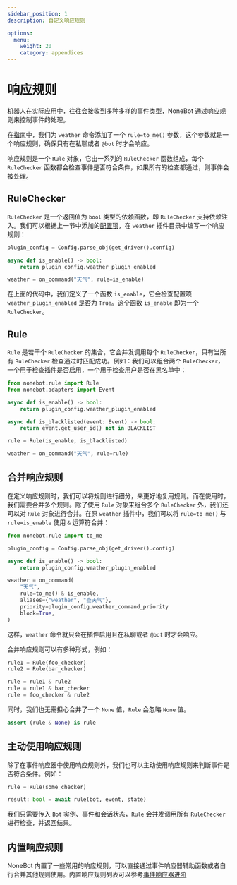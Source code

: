 ```yaml
---
sidebar_position: 1
description: 自定义响应规则

options:
  menu:
    weight: 20
    category: appendices
---
```


# 响应规则

机器人在实际应用中，往往会接收到多种多样的事件类型，NoneBot 通过响应规则来控制事件的处理。

在[指南](../tutorial/matcher.md#为事件响应器添加参数)中，我们为 `weather` 命令添加了一个 `rule=to_me()` 参数，这个参数就是一个响应规则，确保只有在私聊或者 `@bot` 时才会响应。

响应规则是一个 `Rule` 对象，它由一系列的 `RuleChecker` 函数组成，每个 `RuleChecker` 函数都会检查事件是否符合条件，如果所有的检查都通过，则事件会被处理。

## RuleChecker

`RuleChecker` 是一个返回值为 `bool` 类型的依赖函数，即 `RuleChecker` 支持依赖注入。我们可以根据上一节中添加的[配置项](./config.mdx#插件配置)，在 `weather` 插件目录中编写一个响应规则：

```python {3,4} title=weather/__init__.py
plugin_config = Config.parse_obj(get_driver().config)

async def is_enable() -> bool:
    return plugin_config.weather_plugin_enabled

weather = on_command("天气", rule=is_enable)
```

在上面的代码中，我们定义了一个函数 `is_enable`，它会检查配置项 `weather_plugin_enabled` 是否为 `True`。这个函数 `is_enable` 即为一个 `RuleChecker`。

## Rule

`Rule` 是若干个 `RuleChecker` 的集合，它会并发调用每个 `RuleChecker`，只有当所有 `RuleChecker` 检查通过时匹配成功。例如：我们可以组合两个 `RuleChecker`，一个用于检查插件是否启用，一个用于检查用户是否在黑名单中：

```python {10}
from nonebot.rule import Rule
from nonebot.adapters import Event

async def is_enable() -> bool:
    return plugin_config.weather_plugin_enabled

async def is_blacklisted(event: Event) -> bool:
    return event.get_user_id() not in BLACKLIST

rule = Rule(is_enable, is_blacklisted)

weather = on_command("天气", rule=rule)
```

## 合并响应规则

在定义响应规则时，我们可以将规则进行细分，来更好地复用规则。而在使用时，我们需要合并多个规则。除了使用 `Rule` 对象来组合多个 `RuleChecker` 外，我们还可以对 `Rule` 对象进行合并。在原 `weather` 插件中，我们可以将 `rule=to_me()` 与 `rule=is_enable` 使用 `&` 运算符合并：

```python {10} title=weather/__init__.py
from nonebot.rule import to_me

plugin_config = Config.parse_obj(get_driver().config)

async def is_enable() -> bool:
    return plugin_config.weather_plugin_enabled

weather = on_command(
    "天气",
    rule=to_me() & is_enable,
    aliases={"weather", "查天气"},
    priority=plugin_config.weather_command_priority
    block=True,
)
```

这样，`weather` 命令就只会在插件启用且在私聊或者 `@bot` 时才会响应。

合并响应规则可以有多种形式，例如：

```python {4-6}
rule1 = Rule(foo_checker)
rule2 = Rule(bar_checker)

rule = rule1 & rule2
rule = rule1 & bar_checker
rule = foo_checker & rule2
```

同时，我们也无需担心合并了一个 `None` 值，`Rule` 会忽略 `None` 值。

```python
assert (rule & None) is rule
```

## 主动使用响应规则

除了在事件响应器中使用响应规则外，我们也可以主动使用响应规则来判断事件是否符合条件。例如：

```python {3}
rule = Rule(some_checker)

result: bool = await rule(bot, event, state)
```

我们只需要传入 `Bot` 实例、事件和会话状态，`Rule` 会并发调用所有 `RuleChecker` 进行检查，并返回结果。

## 内置响应规则

NoneBot 内置了一些常用的响应规则，可以直接通过事件响应器辅助函数或者自行合并其他规则使用。内置响应规则列表可以参考[事件响应器进阶](../advanced/matcher.md)
